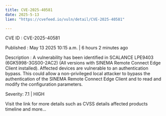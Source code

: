 ```yaml
---
title: CVE-2025-40581
date: 2025-5-13
lien: "https://cvefeed.io/vuln/detail/CVE-2025-40581"

---
```


CVE ID : CVE-2025-40581

Published :  May 13
2025
10:15 a.m. | 6 hours
2 minutes ago

Description : A vulnerability has been identified in SCALANCE LPE9403 (6GK5998-3GS00-2AC2) (All versions with SINEMA Remote Connect Edge Client installed). Affected devices are vulnerable to an authentication bypass.
This could allow a non-privileged local attacker to bypass the authentication of the SINEMA Remote Connect Edge Client
and to read and modify the configuration parameters.

Severity: 7.1 | HIGH

Visit the link for more details
such as CVSS details
affected products
timeline
and more...
